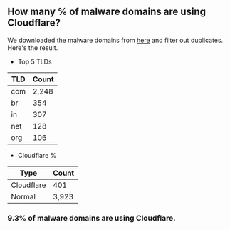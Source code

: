 ## How many % of malware domains are using Cloudflare?


We downloaded the malware domains from [here](https://urlhaus.abuse.ch) and filter out duplicates.
Here's the result.


[//]: # (start replacement)


- Top 5 TLDs

| TLD | Count |
| --- | --- |
| com | 2,248 |
| br | 354 |
| in | 307 |
| net | 128 |
| org | 106 |


- Cloudflare %

| Type | Count |
| --- | --- |
| Cloudflare | 401 |
| Normal | 3,923 |


### 9.3% of malware domains are using Cloudflare.